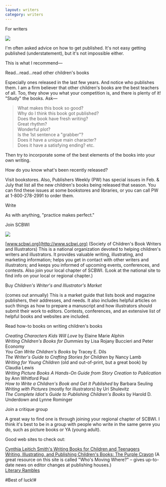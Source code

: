 ```yaml
---
layout: writers
category: writers
---
```


<p class="h1top">For writers</p>

<img src="{{site.baseurl}}/img/writers_typing.jpg">

I'm often asked advice on how to get published. It's not easy getting published (understatement), but it's not impossible either.

This is what I recommend—

<p class="h4">Read…read…read other children's books</p>

Especially ones released in the last few years. And notice who publishes them. I am a firm believer that other children's books are the best teachers of all. Too, they show you what your competition is, and there is plenty of it! "Study" the books. Ask—

> What makes this book so good?  
> Why do I think this book got published?  
> Does the book have fresh writing?  
> Great rhythm?  
> Wonderful plot?  
> Is the 1st sentence a "grabber"?  
> Does it have a unique main character?  
> Does it have a satisfying ending? etc.

Then try to incorporate some of the best elements of the books into your own writing.

How do you know what's been recently released?

Visit bookstores. Also, Publishers Weekly (PW) has special issues in Feb. & July that list all the new children's books being released that season. You can find these issues at some bookstores and libraries, or you can call PW at 1-800-278-2991 to order them.

<p class="h4">Write</p>

As with anything, "practice makes perfect."

<p class="h4">Join SCBWI</p>

<div id="bio_img_l"><a href="http://www.scbwi.org" target="_blank"><img src="{{site.baseurl}}/img/scbwi-logo.png"></a></div>

[www.scbwi.org](http://www.scbwi.org) (Society of Children's Book Writers and Illustrators) This is a national organization devoted to helping children's writers and illustrators. It provides valuable writing, illustrating, and marketing information; helps you get in contact with other writers and illustrators; and keeps you informed of upcoming events, conferences, and contests. Also join your local chapter of SCBWI. (Look at the national site to find info on your local or regional chapter.)

<p class="h4">Buy <i>Children's Writer's and Illustrator's Market</i></p>

(comes out annually) This is a market guide that lists book and magazine publishers, their addresses, and needs. It also includes helpful articles on such things as how to prepare a manuscript and how illustrators should submit their work to editors. Contests, conferences, and an extensive list of helpful books and websites are included.

<p class="h4">Read how-to books on writing children's books</p>

<div id="goodbooks"><p>

<i>Creating Characters Kids Will Love</i> by Elaine Marie Alphin <br />
<i>Writing Children's Books for Dummies</i> by Lisa Rojany Buccieri and Peter Economy <br />
<i>You Can Write Children's Books</i> by Tracey E. Dils <br />
<i>The Writer's Guide to Crafting Stories for Children</i> by Nancy Lamb <br />
<i>Writing for Young Children</i> (old and out-of-print, but a great book) by Claudia Lewis <br />
<i>Writing Picture Books A Hands-On Guide from Story Creation to Publication</i> by Ann Whitford Paul <br />
<i>How to Write a Children's Book and Get It Published</i> by Barbara Seuling <br />
<i>Writing with Pictures</i> (mostly for illustrators) by Uri Shulevitz <br />
<i>The Complete Idiot's Guide to Publishing Children's Books</i> by Harold D. Underdown and Lynne Rominger

</p></div>

<p class="h4">Join a critique group</p>

A great way to find one is through joining your regional chapter of SCBWI. I think it's best to be in a group with people who write in the same genre you do, such as picture books or YA (young adult).

<p class="h4">Good web sites to check out:</p>

[Cynthia Leitich Smith's Writing Books for Children and Teenagers](http://www.cynthialeitichsmith.com/for_writers/writing_for_kids/writingforkids.html)  
[Writing, Illustrating, and Publishing Children's Books: The Purple Crayon](http://www.underdown.org) (A great resource on this site is called "Who's Moving Where?" – gives up-to-date news on editor changes at publishing houses.)  
[Literary Rambles](http://www.literaryrambles.com)

#Best of luck!#